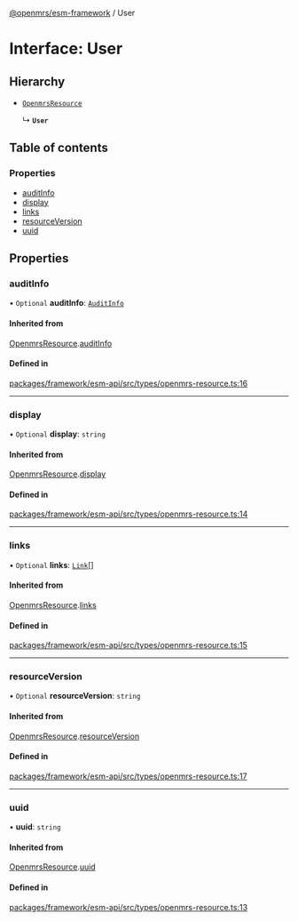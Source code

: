 [@openmrs/esm-framework](../API.md) / User

# Interface: User

## Hierarchy

- [`OpenmrsResource`](OpenmrsResource.md)

  ↳ **`User`**

## Table of contents

### Properties

- [auditInfo](User.md#auditinfo)
- [display](User.md#display)
- [links](User.md#links)
- [resourceVersion](User.md#resourceversion)
- [uuid](User.md#uuid)

## Properties

### auditInfo

• `Optional` **auditInfo**: [`AuditInfo`](AuditInfo.md)

#### Inherited from

[OpenmrsResource](OpenmrsResource.md).[auditInfo](OpenmrsResource.md#auditinfo)

#### Defined in

[packages/framework/esm-api/src/types/openmrs-resource.ts:16](https://github.com/its-kios09/openmrs-esm-core/blob/main/packages/framework/esm-api/src/types/openmrs-resource.ts#L16)

___

### display

• `Optional` **display**: `string`

#### Inherited from

[OpenmrsResource](OpenmrsResource.md).[display](OpenmrsResource.md#display)

#### Defined in

[packages/framework/esm-api/src/types/openmrs-resource.ts:14](https://github.com/its-kios09/openmrs-esm-core/blob/main/packages/framework/esm-api/src/types/openmrs-resource.ts#L14)

___

### links

• `Optional` **links**: [`Link`](Link.md)[]

#### Inherited from

[OpenmrsResource](OpenmrsResource.md).[links](OpenmrsResource.md#links)

#### Defined in

[packages/framework/esm-api/src/types/openmrs-resource.ts:15](https://github.com/its-kios09/openmrs-esm-core/blob/main/packages/framework/esm-api/src/types/openmrs-resource.ts#L15)

___

### resourceVersion

• `Optional` **resourceVersion**: `string`

#### Inherited from

[OpenmrsResource](OpenmrsResource.md).[resourceVersion](OpenmrsResource.md#resourceversion)

#### Defined in

[packages/framework/esm-api/src/types/openmrs-resource.ts:17](https://github.com/its-kios09/openmrs-esm-core/blob/main/packages/framework/esm-api/src/types/openmrs-resource.ts#L17)

___

### uuid

• **uuid**: `string`

#### Inherited from

[OpenmrsResource](OpenmrsResource.md).[uuid](OpenmrsResource.md#uuid)

#### Defined in

[packages/framework/esm-api/src/types/openmrs-resource.ts:13](https://github.com/its-kios09/openmrs-esm-core/blob/main/packages/framework/esm-api/src/types/openmrs-resource.ts#L13)
